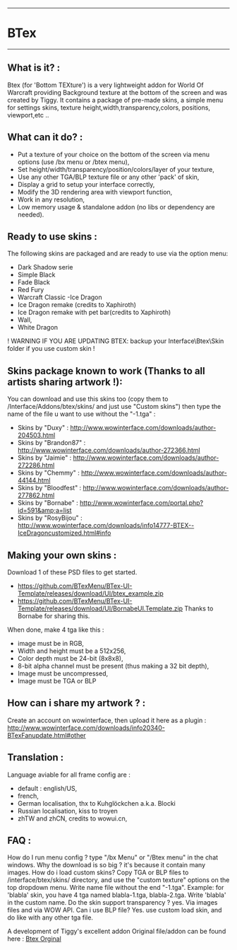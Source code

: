 *********************
# BTex
*********************

What is it? :
-------------
Btex (for 'Bottom TEXture') is a very lightweight addon for World Of Warcraft providing Background texture at the bottom of the screen and was created by Tiggy.
It contains a package of pre-made skins, a simple menu for settings skins, texture height,width,transparency,colors, positions, viewport,etc ..

What can it do? :
-----------------
- Put a texture of your choice on the bottom of the screen via menu options (use /bx menu or /btex menu),
- Set height/width/transparency/position/colors/layer of your texture,
- Use any other TGA/BLP texture file or any other 'pack' of skin,
- Display a grid to setup your interface correctly,
- Modify the 3D rendering area with viewport function,
- Work in any resolution,
- Low memory usage & standalone addon (no libs or dependency are needed).

Ready to use skins :
--------------------
The following skins are packaged and are ready to use via the option menu:
- Dark Shadow serie
- Simple Black
- Fade Black
- Red Fury
- Warcraft Classic
-Ice Dragon
- Ice Dragon remake (credits to Xaphiroth)
- Ice Dragon remake with pet bar(credits to Xaphiroth)
- Wall,
- White Dragon

! WARNING IF YOU ARE UPDATING BTEX: backup your Interface\Btex\Skin folder if you use custom skin !

Skins package known to work (Thanks to all artists sharing artwork !):
----------------------------------------------------------------------
You can download and use this skins too (copy them to /Interface/Addons/btex/skins/ and just use "Custom skins") then type the name of the file u want to use without the "-1.tga" :

- Skins by "Duxy" : http://www.wowinterface.com/downloads/author-204503.html
- Skins by "Brandon87" : http://www.wowinterface.com/downloads/author-272366.html
- Skins by "Jaimie" : http://www.wowinterface.com/downloads/author-272286.html
- Skins by "Chemmy" : http://www.wowinterface.com/downloads/author-44144.html
- Skins by "Bloodfest" : http://www.wowinterface.com/downloads/author-277862.html
- Skins by "Bornabe" : http://www.wowinterface.com/portal.php?id=591&amp;a=list
- Skins by "RosyBijou" : http://www.wowinterface.com/downloads/info14777-BTEX--IceDragoncustomized.html#info

Making your own skins :
-----------------------
Download 1 of these PSD files to get started.
- https://github.com/BTexMenu/BTex-UI-Template/releases/download/UI/btex_example.zip
- https://github.com/BTexMenu/BTex-UI-Template/releases/download/UI/BornabeUI.Template.zip Thanks to Bornabe for sharing this.

When done, make 4 tga like this :
- image must be in RGB,
- Width and height must be a 512x256,
- Color depth must be 24-bit (8x8x8),
- 8-bit alpha channel must be present (thus making a 32 bit depth),
- Image must be uncompressed,
- Image must be TGA or BLP

How can i share my artwork ? :
------------------------------
Create an account on wowinterface, then upload it here as a plugin : http://www.wowinterface.com/downloads/info20340-BTexFanupdate.html#other

Translation :
-------------
Language aviable for all frame config are :
- default : english/US,
- french,
- German localisation, thx to Kuhglöckchen a.k.a. Blocki
- Russian localisation, kiss to troyen
- zhTW and zhCN, credits to wowui.cn,

FAQ :
-----
How do I run menu config ? type "/bx Menu" or "/Btex menu" in the chat windows.
Why the download is so big ? it's because it contain many images.
How do i load custom skins? Copy TGA or BLP files to /interface/btex/skins/ directory, and use the "custom texture" options on the top dropdown menu. Write name file without the end "-1.tga".
Example:  for 'blabla' skin, you have 4 tga named blabla-1.tga, blabla-2.tga. Write 'blabla' in the custom name.
Do the skin support transparency ? yes. Via images files and via WOW API.
Can i use BLP file? Yes. use custom load skin, and do like with any other tga file.

A development of Tiggy's excellent addon
Original file/addon can be found here : [Btex Orginal](http://www.wowinterface.com/downloads/info7906-BTex.html)

